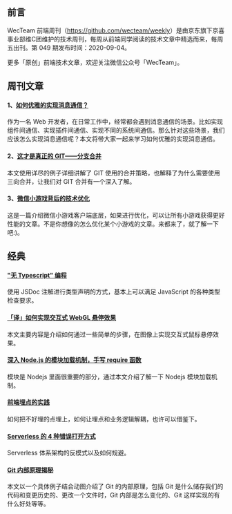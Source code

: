 ## 前言

WecTeam 前端周刊（<https://github.com/wecteam/weekly>）是由京东旗下京喜事业部维C团维护的技术周刊，每周从前端同学阅读的技术文章中精选而来，每周五出刊。第 049 期发布时间：2020-09-04。

更多「原创」前端技术文章，欢迎关注微信公众号「WecTeam」。



## 周刊文章

#### 1、[如何优雅的实现消息通信？](https://mp.weixin.qq.com/s/NGrkTBIidrcxX-FvH0mSng)

作为一名 Web 开发者，在日常工作中，经常都会遇到消息通信的场景。比如实现组件间通信、实现插件间通信、实现不同的系统间通信。那么针对这些场景，我们应该怎么实现消息通信呢？本文将带大家一起来学习如何优雅的实现消息通信。

#### 2、[这才是真正的 GIT——分支合并](https://mp.weixin.qq.com/s/QZudrJM5d6pTaZBMuwgqAw)

本文使用详尽的例子详细讲解了 GIT 使用的合并策略，也解释了为什么需要使用三向合并，让我们对 GIT 合并有一个深入了解。

#### 3、[微信小游戏背后的技术优化](https://mp.weixin.qq.com/s/dN_Dhbt4P2SFwWbnVbahmQ)

这是一篇介绍微信小游戏客户端底层，如果进行优化，可以让所有小游戏获得更好性能的文章。不是你想像的怎么优化某个小游戏的文章。来都来了，就了解一下吧:)。



## 经典

#### ["无 Typescript" 编程](https://juejin.im/post/6862981984801521672)

使用 JSDoc 注解进行类型声明的方式，基本上可以满足 JavaScript 的各种类型检查要求。

#### [「译」如何实现交互式 WebGL 悬停效果](https://segmentfault.com/a/1190000023798228)

本文主要内容是介绍如何通过一些简单的步骤，在图像上实现交互式鼠标悬停效果。

#### [深入 Node.js 的模块加载机制，手写 require 函数](https://segmentfault.com/a/1190000023828613)

模块是 Nodejs 里面很重要的部分，通过本文介绍了解一下 Nodejs 模块加载机制。

#### [前端埋点的实践](https://juejin.im/post/6867100459942248461)

如何把不好埋的点埋上，如何让埋点和业务逻辑解耦，也许可以借鉴下。

#### [Serverless 的 4 种错误打开方式](https://mp.weixin.qq.com/s/84OEOW6aBZJVMN5auVNtaw)
Serverless 体系架构的反模式以及如何规避。

#### [Git 内部原理揭秘](https://mp.weixin.qq.com/s/UQKrAR3zsdTRz8nFiLk2uQ)

本文以一个具体例子结合动图介绍了 Git 的内部原理，包括 Git 是什么储存我们的代码和变更历史的、更改一个文件时，Git 内部是怎么变化的、Git 这样实现的有什么好处等等。









